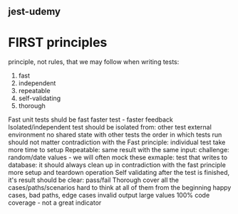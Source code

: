 ## jest-udemy

# FIRST principles
principle, not rules, that we may follow when writing tests:
1. fast
2. independent
3. repeatable
4. self-validating
5. thorough

Fast
    unit tests shuld be fast
    faster test - faster feedback
Isolated/independent
    test should be isolated from:
        other test
        external environment
            no shared state with other tests
            the order in which tests run should not matter
            contradiction with the Fast principle:
                individual test take more time to setup
Repeatable:
    same result with the same input:
        challenge: random/date values - we will often mock these
    exmaple: test that writes to database:
        it should always clean up
    in contradiction with the fast principle
        more setup and teardown operation
Self validating
    after the test is finished, it's result should be clear:
        pass/fail
Thorough
    cover all the cases/paths/scenarios
        hard to think at all of them from the beginning
    happy cases, bad paths, edge cases
    invalid output
    large values
    100% code coverage - not a great indicator

